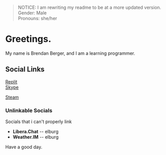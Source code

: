> NOTICE: I am rewriting my readme to be at a more updated version.  
> Gender: Male  
> Pronouns: she/her  

# Greetings.

My name is Brendan Berger, and I am a learning programmer. 

## Social Links

<!-- [Twitter](https://twitter.com/whotookelburg)   -->
[Replit](https://replit.com/@notelburg)  
[Skype](https://join.skype.com/invite/rf21W2hkvXeX)  
<!-- [Roblox](https://www.roblox.com/users/2810015396)   -->
[Steam](https://steamcommunity.com/profiles/76561199222557681)

### Unlinkable Socials
Socials that i can't properly link
* **Libera.Chat** -- elburg
* **Weather.IM** -- elburg

Have a good day.


